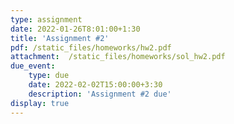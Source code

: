 ```yaml
---
type: assignment
date: 2022-01-26T8:01:00+1:30
title: 'Assignment #2'
pdf: /static_files/homeworks/hw2.pdf
attachment:  /static_files/homeworks/sol_hw2.pdf
due_event: 
    type: due
    date: 2022-02-02T15:00:00+3:30
    description: 'Assignment #2 due'
display: true
---
```

